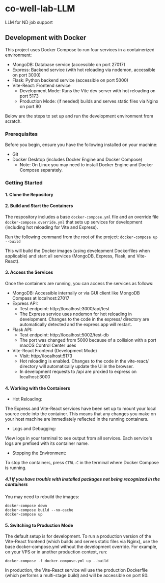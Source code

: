 # co-well-lab-LLM
LLM for ND job support

## Development with Docker

This project uses Docker Compose to run four services in a containerized environment:

- MongoDB: Database service (accessible on port 27017)
- Express: Backend service (with hot reloading via nodemon, accessible on port 3000)
- Flask: Python backend service (accessible on port 5000)
- Vite-React: Frontend service
  - Development Mode: Runs the Vite dev server with hot reloading on port 5173
  - Production Mode: (if needed) builds and serves static files via Nginx on port 80

Below are the steps to set up and run the development environment from scratch.

### Prerequisites

Before you begin, ensure you have the following installed on your machine:

- Git
- Docker Desktop (includes Docker Engine and Docker Compose)
  - Note: On Linux you may need to install Docker Engine and Docker Compose separately.

### Getting Started

#### 1. Clone the Repository
#### 2. Build and Start the Containers

The respository includes a base `docker-compose.yml` file and an override file `docker-compose.override.yml` that sets up services for development (including hot reloading for Vite and Express).

Run the following command from the root of the project:
```docker-compose up --build```

This will build the Docker images (using development Dockerfiles when applicable) and start all services (MongoDB, Express, Flask, and Vite-React).

#### 3. Access the Services

Once the containers are running, you can access the services as follows:
- MongoDB: Accessible internally or via GUI client like MongoDB Compass at localhost:27017
- Express API:
  - Test endpoint: http://localhost:3000/api/test
  - The Express service uses nodemon for hot reloading in development. Changes to the code in the express/ directory are automatically detected and the express app will restart.
- Flask API:
  - Test endpoint: http://localhost:5002/test-db
  - The port was changed from 5000 because of a collision with a port macOS Control Center uses
- Vite-React Frontend (Development Mode)
  - Visit: http://localhost:5173
  - Hot reloading is enabled. Changes to the code in the vite-react/ directory will automatically update the UI in the browser.
  - In development requests to /api are proxied to express on localhost:3000

#### 4. Working with the Containers
- Hot Reloading:

The Express and Vite-React services have been set up to mount your local source code into the container. This means that any changes you make on your host machine are immediately reflected in the running containers.

- Logs and Debugging:

View logs in your terminal to see output from all services. Each service's logs are prefixed with its container name.

- Stopping the Environment:

To stop the containers, press `CTRL-C` in the terminal where Docker Compose is running.

##### 4.1 If you have trouble with installed packages not being recognized in the containers
You may need to rebuild the images:
```
docker-compose down
docker-compose build --no-cache
docker-compose up
```

#### 5. Switching to Production Mode

The default setup is for development. To run a production version of the Vite-React frontend (which builds and serves static files via Nginx), use the base docker-compose.yml without the development override. For example, on your VPS or in another production context, run:

```docker-compose -f docker-compose.yml up --build```

In production, the Vite-React service wil use the production Dockerfile (which performs a multi-stage build) and will be accessible on port 80.